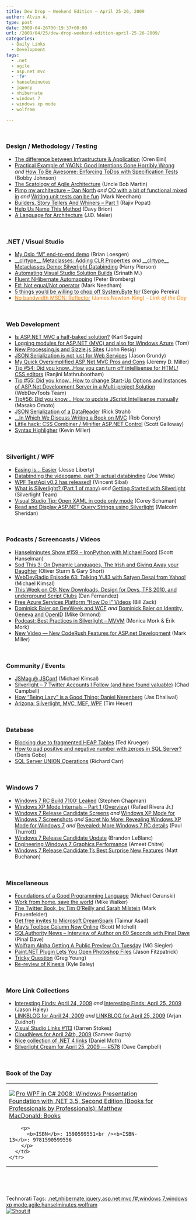 ```yaml
---
title: Dew Drop – Weekend Edition – April 25-26, 2009
author: Alvin A.
type: post
date: 2009-04-26T00:19:37+00:00
url: /2009/04/25/dew-drop-weekend-edition-april-25-26-2009/
categories:
  - Daily Links
  - Development
tags:
  - .net
  - agile
  - asp.net mvc
  - 'f#'
  - hanselminutes
  - jquery
  - nhibernate
  - windows 7
  - windows xp mode
  - wolfram

---
```

&#160;

### Design / Methodology / Testing

  * [The difference between Infrastructure & Application][1] (Oren Eini)
  * [Practical Example of YAGNI: Good Intentions Gone Horribly Wrong][2] _and_&#160;[How To Be Awesome: Enforcing ToDos with Specification Tests][3] (Bobby Johnson)
  * [The Scatology of Agile Architecture][4] (Uncle Bob Martin)
  * [Pimp my architecture &#8211; Dan North][5] _and_&#160;[OO with a bit of functional mixed in][6] _and_&#160;[Writing unit tests can be fun][7] (Mark Needham)
  * [Builders, Story Tellers And Whiners &#8211; Part 1][8] (Rajiv Popat)
  * [Help Us Name This Method][9] (Davy Brion)
  * [A Language for Architecture][10] (J.D. Meier)

&#160;

### .NET / Visual Studio

  * [My Oslo “M” end-to-end demo][11] (Brian Loesgen)
  * [\_\_clrtype\_\_ Metaclasses: Adding CLR Properties][12] _and_&#160;[\_\_clrtype\_\_ Metaclasses Demo: Silverlight Databinding][13] (Harry Pierson)
  * [Automating Visual Studio Solution Builds][14] (Srinath M.)
  * [Fluent NHibernate Automapping][15] (Peter Bromberg)
  * [F#: Not equal/Not operator][16] (Mark Needham)
  * [5 things you&#8217;d be willing to chop off System.Byte for][17] (Sergio Pereira)
  * [<font color="#ff8000">No bandwidth MSDN: Reflector</font>][18] <font color="#ff8000">(James Newton-King) <em>– Link of the Day</em></font>

&#160;

### Web Development

  * [Is ASP.NET MVC a half-baked solution?][19] (Karl Seguin)
  * [Logging modules for ASP.NET (MVC) and also for Windows Azure][20] (Tom)
  * [New Processing.js and Sizzle.js Sites][21] (John Resig)
  * [JSON Serialization is not just for Web Services][22] (Jason Grundy)
  * [My Quick Oversimplified ASP.Net MVC Pros and Cons][23] (Jeremy D. Miller)
  * [Tip #54: Did you know…How you can turn off intellisense for HTML/ CSS editors][24] (Ranjini Mathrubootham)
  * [Tip #55: Did you know&#8230;How to change Start-Up Options and Instances of ASP.Net Development Server in a Multi-project Solution][25] (WebDevTools Team)
  * [Tip#56: Did you know… How to update JScript Intellisense manually][26] (Masako Omoto)
  * [JSON Serialization of a DataReader][27] (Rick Strahl)
  * […In Which We Discuss Writing a Book on MVC][28] (Rob Conery)
  * [Little hack: CSS Combiner / Minifier ASP.NET Control][29] (Scott Galloway)
  * [Syntax Highligher][30] (Kevin Miller)

&#160;

### Silverlight / WPF

  * [Easing is… Easier][31] (Jesse Liberty)
  * [Databinding the videogame, part 3: actual databinding][32] (Joe White)
  * [WPF TestApi v0.2 has released!][33] (Vincent Sibal)
  * [What is Silverlight? (Part 1 of many)][34] _and_&#160;[Getting Started with Silverlight][35] (Silverlight Team)
  * [Visual Studio Tip: Open XAML in code only mode][36] (Corey Schuman)
  * [Read and Display ASP.NET Query Strings using Silverlight][37] (Malcolm Sheridan)

&#160;

### Podcasts / Screencasts / Videos

  * [Hanselminutes Show #159 &#8211; IronPython with Michael Foord][38] (Scott Hanselman)
  * [Sod This 3: On Dynamic Languages, The Irish and Giving Away your Daughter][39] (Oliver Sturm & Gary Short)
  * [WebDevRadio Episode 63: Talking YUI3 with Satyen Desai from Yahoo!][40] (Michael Kimsal)
  * [This Week on C9: New Downloads, Design for Devs, TFS 2010, and underground Script Clubs][41] (Dan Fernandez)
  * [Free Azure Services Platform “How Do I” Videos][42] (Bill Zack)
  * [Dominick Baier on DevWeek and WCF][43] _and_&#160;[Dominick Baier on Identity, Geneva and OpenID][44] (Mike Ormond)
  * [Podcast: Best Practices in Silverlight &#8211; MVVM][45] (Monica Mork & Erik Mork)
  * [New Video &#8212; New CodeRush Features for ASP.net Development][46] (Mark Miller)

&#160;

### Community / Events

  * [JSMag @ JSConf][47] (Michael Kimsal)
  * [Silverlight &#8211; 7 Twitter Accounts I Follow (and have found valuable)][48] (Chad Campbell)
  * [How “Being Lazy” is a Good Thing: Daniel Nerenberg][49] (Jas Dhaliwal)
  * [Arizona: Silverlight, MVC, MEF, WPF][50] (Tim Heuer)

&#160;

### Database

  * [Blocking due to fragmented HEAP Tables][51] (Ted Krueger)
  * [How to pad positive and negative number with zeroes in SQL Server?][52] (Denis Gobo)
  * [SQL Server UNION Operations][53] (Richard Carr)

&#160;

### Windows 7

  * [Windows 7 RC Build 7100: Leaked][54] (Stephen Chapman)
  * [Windows XP Mode Internals &#8211; Part 1 (Overview)][55] (Rafael Rivera Jr.)
  * [Windows 7 Release Candidate Screens][56] _and_&#160;[Windows XP Mode for Windows 7 Screenshots][57] _and_&#160;[Secret No More: Revealing Windows XP Mode for Windows 7][58] _and_&#160;[Revealed: More Windows 7 RC details][59] (Paul Thurrott)
  * [Windows 7 Release Candidate Update][60] (Brandon LeBlanc)
  * [Engineering Windows 7 Graphics Performance][61] (Ameet Chitre)
  * [Windows 7 Release Candidate 1&#8217;s Best Surprise New Features][62] (Matt Buchanan)

&#160;

### Miscellaneous

  * [Foundations of a Good Programming Language][63] (Michael Ceranski)
  * [Work from home, save the world][64] (Mike Walker)
  * [The Twitter Book, by Tim O&#8217;Reilly and Sarah Milstein][65] (Mark Frauenfelder)
  * [Get free invites to Microsoft DreamSpark][66] (Taimur Asad)
  * [May&#8217;s Toolbox Column Now Online][67] (Scott Mitchell)
  * [SQLAuthority News &#8211; Interview of Author on 60 Seconds with Pinal Dave][68] (Pinal Dave)
  * [Wolfram Alpha Getting A Public Preview On Tuesday][69] (MG Siegler)
  * [Paint.NET Plugin Lets You Open Photoshop Files][70] (Jason Fitzpatrick)
  * [Tricky Question][71] (Greg Young)
  * [Re-review of Kinesis][72] (Kyle Baley)

&#160;

### More Link Collections

  * [Interesting Finds: April 24, 2009][73]&#160;_and_&#160;[Interesting Finds: April 25, 2009][74] (Jason Haley)
  * [LINKBLOG for April 24, 2009][75] _and_&#160;[LINKBLOG for April 25, 2009][76] (Arjan Zuidhof)
  * [Visual Studio Links #113][77] (Darren Stokes)
  * [CloudNews for April 24th, 2009][78] (Sameer Gupta)
  * [Nice collection of .NET 4 links][79] (Daniel Moth)
  * [Silverlight Cream for April 25, 2009 &#8212; #578][80] (Dave Campbell)

&#160;

### Book of the Day

<div style="padding-bottom: 0px; margin: 0px; padding-left: 0px; padding-right: 0px; display: inline; float: none; padding-top: 0px" id="scid:7dc1bd33-94bd-46fd-a20b-0131235bcd47:1c395fda-8410-4849-a14b-2dfa6e688ecc" class="wlWriterSmartContent">
  <table cellspacing="0" cellpadding="2" width="400" border="0" unselectable="on">
    <tr>
      <td valign="top" width="400">
        <p>
          <a title="Pro WPF in C# 2008: Windows Presentation Foundation with .NET 3.5, Second Edition (Books for Professionals by Professionals): Matthew MacDonald: Books" href="http://www.amazon.com/exec/obidos/ASIN/1590599551/alvinashcraft-20"><img data-recalc-dims="1" decoding="async" src="https://i0.wp.com/images.amazon.com/images/P/1590599551.01.MZZZZZZZ.jpg?w=660" border="0" align="left" style="float:left" />Pro WPF in C# 2008: Windows Presentation Foundation with .NET 3.5, Second Edition (Books for Professionals by Professionals): Matthew MacDonald: Books</a>
        </p>
        
        <p>
          <b>ISBN</b>: 1590599551<br /><b>ISBN-13</b>: 9781590599556
        </p>
      </td>
    </tr>
  </table>
</div>

&#160;

<div style="padding-bottom: 0px; margin: 0px; padding-left: 0px; padding-right: 0px; display: inline; float: none; padding-top: 0px" id="scid:C16BAC14-9A3D-4c50-9394-FBFEF7A93539:8162d732-445d-4b1b-ab9f-5f7d6d19a690" class="wlWriterSmartContent">
  <!--dotnetkickit-->
</div>

&#160;

<div style="padding-bottom: 0px; margin: 0px; padding-left: 0px; padding-right: 0px; display: inline; float: none; padding-top: 0px" id="scid:0767317B-992E-4b12-91E0-4F059A8CECA8:3b74870d-186d-4868-93ff-2656ed5190bb" class="wlWriterSmartContent">
  Technorati Tags: <a href="http://technorati.com/tags/.net" rel="tag">.net</a>,<a href="http://technorati.com/tags/nhibernate" rel="tag">nhibernate</a>,<a href="http://technorati.com/tags/jquery" rel="tag">jquery</a>,<a href="http://technorati.com/tags/asp.net+mvc" rel="tag">asp.net mvc</a>,<a href="http://technorati.com/tags/f%23" rel="tag">f#</a>,<a href="http://technorati.com/tags/windows+7" rel="tag">windows 7</a>,<a href="http://technorati.com/tags/windows+xp+mode" rel="tag">windows xp mode</a>,<a href="http://technorati.com/tags/agile" rel="tag">agile</a>,<a href="http://technorati.com/tags/hanselminutes" rel="tag">hanselminutes</a>,<a href="http://technorati.com/tags/wolfram" rel="tag">wolfram</a>
</div>

<div class="wlWriterHeaderFooter" style="margin:0px; padding:0px 0px 0px 0px;">
  <div class="shoutIt">
    <a rev="vote-for" href="http://dotnetshoutout.com/Submit?url=http%3a%2f%2fwww.alvinashcraft.com%2f2009%2f04%2f25%2fdew-drop-weekend-edition-april-25-26-2009%2f&title=Dew+Drop+-+Weekend+Edition+-+April+25-26%2c+2009"><img decoding="async" alt="Shout it" src="http://dotnetshoutout.com/image.axd?url=https://morningdew-bpc6g3a0fgaxdxcu.eastus2-01.azurewebsites.net/2009/04/25/dew-drop-weekend-edition-april-25-26-2009/" style="border:0px" /></a>
  </div>
</div>

 [1]: http://feedproxy.google.com/~r/AyendeRahien/~3/Z5sFSuuX5q4/the-difference-between-infrastructure-amp-application.aspx
 [2]: http://feedproxy.google.com/~r/IAmNotMyself/~3/6SGKkLvAl4w/PracticalExampleOfYAGNIGoodIntentionsGoneHorriblyWrong.aspx
 [3]: http://feedproxy.google.com/~r/IAmNotMyself/~3/CZ9bc3fpgwE/HowToBeAwesomeEnforcingToDosWithSpecificationTests.aspx
 [4]: http://blog.objectmentor.com/articles/2009/04/25/the-scatology-of-agile-architecture
 [5]: http://feedproxy.google.com/~r/MarkNeedham/~3/pgFAo0-hJWY/
 [6]: http://feedproxy.google.com/~r/MarkNeedham/~3/s9p0uwMDKE0/
 [7]: http://feedproxy.google.com/~r/MarkNeedham/~3/9Oom2xf9jrI/
 [8]: http://www.thousandtyone.com/blog/BuildersStoryTellersAndWhinersPart1.aspx
 [9]: http://feedproxy.google.com/~r/davybrion/~3/DhrfgZ0AI0c/
 [10]: http://blogs.msdn.com/jmeier/archive/2009/04/25/a-language-for-architecture.aspx
 [11]: http://geekswithblogs.net/bloesgen/archive/2009/04/24/my-oslo-ldquomrdquo-end-to-end-demo.aspx
 [12]: http://feedproxy.google.com/~r/Devhawk/~3/hHgT1XLI98A/clrtype+Metaclasses+Adding+CLR+Properties.aspx
 [13]: http://feedproxy.google.com/~r/Devhawk/~3/hNCXYZHqejE/clrtype+Metaclasses+Demo+Silverlight+Databinding.aspx
 [14]: http://www.devx.com/tips/Tip/41531?trk=DXRSS_DOTNET
 [15]: http://www.pheedcontent.com/click.phdo?i=2bd47fee7af8b4eb0e9f7f7ad7788ec9
 [16]: http://feedproxy.google.com/~r/MarkNeedham/~3/hjkPFpWN2OM/
 [17]: http://feedproxy.google.com/~r/Devlicious/~3/2tl6RSxl5NU/5-things-you-d-be-willing-to-chop-off-system-byte-for.aspx
 [18]: http://james.newtonking.com/archive/2009/04/24/no-bandwidth-msdn-reflector.aspx
 [19]: http://codebetter.com/blogs/karlseguin/archive/2009/04/24/is-asp-net-mvc-a-half-baked-solution.aspx
 [20]: http://blogs.msdn.com/tom/archive/2009/04/24/logging-modules-for-asp-net-mvc-and-also-for-windows-azure.aspx
 [21]: http://ejohn.org/blog/new-processingjs-and-sizzlejs-sites/
 [22]: http://elegantcode.com/2009/04/24/json-serialization-is-not-just-for-web-services/
 [23]: http://codebetter.com/blogs/jeremy.miller/archive/2009/04/24/my-quick-oversimplified-asp-net-mvc-pros-and-cons.aspx
 [24]: http://blogs.msdn.com/webdevelopertips/archive/2009/04/24/tip-54-did-you-know-how-you-can-turn-off-intellisense-for-html-css-editors.aspx
 [25]: http://blogs.msdn.com/webdevelopertips/archive/2009/04/24/tip-55-did-you-know-how-to-change-start-up-options-and-instances-of-asp-net-development-server-in-a-multi-project-solution.aspx
 [26]: http://blogs.msdn.com/webdevelopertips/archive/2009/04/24/tip-56-did-you-know-how-to-update-jscript-intellisense-manually.aspx
 [27]: http://feedproxy.google.com/~r/RickStrahl/~3/YOX8f8xqUQI/737584.aspx
 [28]: http://feedproxy.google.com/~r/wekeroad/EeKc/~3/LjziFgi8ang/
 [29]: http://feedproxy.google.com/~r/mostlylucid/XRDO/~3/L7jBIVMIzn8/1318.aspx
 [30]: http://feedproxy.google.com/~r/KevinMiller/~3/4IPikdpkidw/syntax-highligher.aspx
 [31]: http://feedproxy.google.com/~r/JesseLiberty-SilverlightGeek/~3/3HdSVj-6ckc/easing-is-easier.aspx
 [32]: http://blog.excastle.com/2009/04/24/databinding-the-videogame-part-3-actual-databinding/
 [33]: http://blogs.msdn.com/vinsibal/archive/2009/04/24/wpf-testapi-v0-2-has-released.aspx
 [34]: http://team.silverlight.net/announcements/what-is-silverlight-part-1-of-many/
 [35]: http://team.silverlight.net/announcements/getting-started-with-silverlight/
 [36]: http://feeds.dzone.com/~r/zones/dotnet/~3/YJRAhh9Krv4/visual-studio-tip-open-xaml
 [37]: http://feedproxy.google.com/~r/netCurryRecentArticles/~3/TIkqu4upJLg/ShowArticle.aspx
 [38]: http://www.hanselminutes.com/default.aspx?ShowID=177
 [39]: http://feeds.sodthis.com/~r/sodthis/~3/o-bkCdfnFUg/sod-this-3-on-dynamic-languages-the-iris
 [40]: http://feedproxy.google.com/~r/WebdevradioPodcastHome/~3/7A6Z07NmX1I/index.php
 [41]: http://channel9.msdn.com/shows/This+Week+On+Channel+9/This-Week-on-C9-New-Downloads-Design-for-Devs-TFS-2010-and-underground-Script-Clubs/
 [42]: http://feedproxy.google.com/~r/ArchitectureStuff/~3/sGthZi9JpnQ/free-azure-services-platform-how-do-i-videos.aspx
 [43]: http://feedproxy.google.com/~r/mikeormond/~3/CBDb2oc1mU8/dominick-baier-on-devweek-and-wcf.aspx
 [44]: http://feedproxy.google.com/~r/mikeormond/~3/6jLXivO5Jfw/dominick-baier-on-identity-geneva-and-openid.aspx
 [45]: http://feeds.sparklingclient.com/~r/SparklingClient/~3/4xyG1G5FxOI/
 [46]: http://community.devexpress.com/blogs/markmiller/archive/2009/04/24/new-video-new-coderush-feaures-for-asp-net-development.aspx
 [47]: http://feedproxy.google.com/~r/jsmag/~3/K0iWh8juMqs/
 [48]: http://cornucopia30.blogspot.com/2009/04/silverlight-7-twitter-accounts-i-follow.html
 [49]: http://blogs.msdn.com/mvpawardprogram/archive/2009/04/24/how-being-lazy-is-a-good-thing-daniel-nerenberg.aspx
 [50]: https://timheuer.com/blog/archive/2009/04/22/scottgu-comes-to-arizona-glenn-block-jaime-rodriguez-free.aspx
 [51]: http://blogs.lessthandot.com/index.php/DataMgmt/DBAdmin/blocking-due-to-fragmented-heap-tables
 [52]: http://blogs.lessthandot.com/index.php/DataMgmt/DataDesign/how-to-pad-positive-and-negative-number-
 [53]: http://www.blackwasp.co.uk/SQLUnion.aspx
 [54]: http://uxevangelist.blogspot.com/2009/04/windows-7-rc-build-7000-leaked.html
 [55]: http://www.withinwindows.com/2009/04/25/windows-xp-mode-internals-part-1-overview/
 [56]: http://www.winsupersite.com/win7/win7_rc_shots_01.asp
 [57]: http://www.winsupersite.com/win7/xp_mode_pre_shots.asp
 [58]: http://community.winsupersite.com/blogs/paul/archive/2009/04/24/secret-no-more-revealing-virtual-windows-xp-for-windows-7.aspx
 [59]: http://community.winsupersite.com/blogs/paul/archive/2009/04/25/revealed-more-windows-7-rc-details.aspx
 [60]: http://windowsteamblog.com/blogs/windows7/archive/2009/04/24/windows-7-release-candidate-update.aspx
 [61]: http://blogs.msdn.com/e7/archive/2009/04/25/engineering-windows-7-for-graphics-performance.aspx
 [62]: http://gizmodo.com/5226696/windows-7-release-candidate-1s-best-surprise-new-features
 [63]: http://www.codecapers.com/2009/04/foundations-of-good-programming.html
 [64]: http://feedproxy.google.com/~r/MikeWalker/~3/5QBjnmR8ueI/work-from-home-save-the-world.html
 [65]: http://feedproxy.google.com/~r/boingboing/iBag/~3/leIY00C20_I/the-twitter-book-by.html
 [66]: http://feedproxy.google.com/~r/RedmondPie/~3/rPYfFOmyPaA/
 [67]: http://feedproxy.google.com/~r/ScottOnWriting/~3/dF3DZvpMW6Y/13811.aspx
 [68]: http://blog.sqlauthority.com/2009/04/25/sqlauthority-news-interview-of-author-on-60-seconds-with-pinal-dave/
 [69]: http://feedproxy.google.com/~r/Techcrunch/~3/Y7FjZXo5dzs/
 [70]: http://feeds.gawker.com/~r/lifehacker/full/~3/trdUTTFwxzA/paintnet-plugin-lets-you-open-photoshop-files
 [71]: http://codebetter.com/blogs/gregyoung/archive/2009/04/24/tricky-question.aspx
 [72]: http://codebetter.com/blogs/kyle.baley/archive/2009/04/24/re-review-of-kinesis.aspx
 [73]: http://jasonhaley.com/blog/post/2009/04/24/Interesting-Finds-April-24-2009.aspx
 [74]: http://jasonhaley.com/blog/post.aspx?id=d586bbe5-5988-4069-85af-6d140d1443d6
 [75]: http://feedproxy.google.com/~r/ArjansWorld/~3/OuCbfYg3ZOM/
 [76]: http://feedproxy.google.com/~r/ArjansWorld/~3/HokgvSOo1hQ/
 [77]: http://visualstudiohacks.com/blog/visual-studio-links-113/
 [78]: http://feedproxy.google.com/~r/CloudAve/~3/W3jPLRCLeqs/cloudnews-for-april-24th-2009
 [79]: http://feedproxy.google.com/~r/DanielMoth/~3/fBzZRvVxi1s/nice-collection-of-net-4-links.html
 [80]: http://geekswithblogs.net/WynApseTechnicalMusings/archive/2009/04/25/131456.aspx